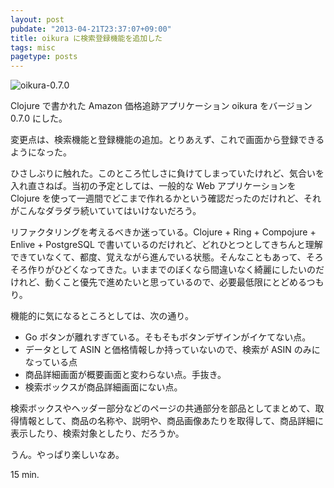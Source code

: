 ```yaml
---
layout: post
pubdate: "2013-04-21T23:37:07+09:00"
title: oikura に検索登録機能を追加した
tags: misc
pagetype: posts
---
```

![oikura-0.7.0](http://gyazo.com/fa573fac69f31607f109df48bd7cf875.png)

Clojure で書かれた Amazon 価格追跡アプリケーション oikura をバージョン 0.7.0 にした。

変更点は、検索機能と登録機能の追加。とりあえず、これで画面から登録できるようになった。

ひさしぶりに触れた。このところ忙しさに負けてしまっていたけれど、気合いを入れ直さねば。当初の予定としては、一般的な Web アプリケーションを Clojure を使って一週間でどこまで作れるかという確認だったのだけれど、それがこんなダラダラ続いていてはいけないだろう。

リファクタリングを考えるべきか迷っている。Clojure + Ring + Compojure + Enlive + PostgreSQL で書いているのだけれど、どれひとつとしてきちんと理解できていなくて、都度、覚えながら進んでいる状態。そんなこともあって、そろそろ作りがひどくなってきた。いままでのぼくなら間違いなく綺麗にしたいのだけれど、動くこと優先で進めたいと思っているので、必要最低限にとどめるつもり。

機能的に気になるところとしては、次の通り。

- Go ボタンが離れすぎている。そもそもボタンデザインがイケてない点。
- データとして ASIN と価格情報しか持っていないので、検索が ASIN のみになっている点
- 商品詳細画面が概要画面と変わらない点。手抜き。
- 検索ボックスが商品詳細画面にない点。

検索ボックスやヘッダー部分などのページの共通部分を部品としてまとめて、取得情報として、商品の名称や、説明や、商品画像あたりを取得して、商品詳細に表示したり、検索対象としたり、だろうか。

うん。やっぱり楽しいなあ。

15 min.
